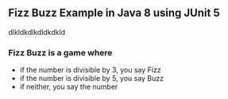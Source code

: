 ## Fizz Buzz Example in Java 8 using JUnit 5
dlkldkdlkdldkdkld
### Fizz Buzz is a game where
- if the number is divisible by 3, you say Fizz
- if the number is divisible by 5, you say Buzz
- if neither, you say the number
